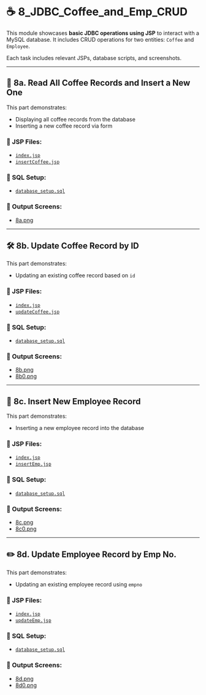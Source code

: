 # ☕ 8_JDBC_Coffee_and_Emp_CRUD

This module showcases **basic JDBC operations using JSP** to interact with a MySQL database. It includes CRUD operations for two entities: `Coffee` and `Employee`.

Each task includes relevant JSPs, database scripts, and screenshots.

---

## 📘 8a. Read All Coffee Records and Insert a New One

This part demonstrates:
- Displaying all coffee records from the database
- Inserting a new coffee record via form

### 📄 JSP Files:
- [`index.jsp`](./8a_read_all_coffee_records_and_insert_a_new_one/src/main/webapp/index.jsp)
- [`insertCoffee.jsp`](./8a_read_all_coffee_records_and_insert_a_new_one/src/main/webapp/insertCoffee.jsp)

### 📂 SQL Setup:
- [`database_setup.sql`](./8a_read_all_coffee_records_and_insert_a_new_one/database/database_setup.sql)

### 🔗 Output Screens:
- [8a.png](./8a_read_all_coffee_records_and_insert_a_new_one/8a.png)

---

## 🛠️ 8b. Update Coffee Record by ID

This part demonstrates:
- Updating an existing coffee record based on `id`

### 📄 JSP Files:
- [`index.jsp`](./8b_update_coffee_record_by_id/src/main/webapp/index.jsp)
- [`updateCoffee.jsp`](./8b_U8b_update_coffee_record_by_id/src/main/webapp/updateCoffee.jsp)

### 📂 SQL Setup:
- [`database_setup.sql`](./8b_update_coffee_record_by_id/database/database_setup.sql)

### 🔗 Output Screens:
- [8b.png](./8b_update_coffee_record_by_id/8b.png)
- [8b0.png](./8b_update_coffee_record_by_id/8b0.png)

---

## 👤 8c. Insert New Employee Record

This part demonstrates:
- Inserting a new employee record into the database

### 📄 JSP Files:
- [`index.jsp`](./8c_insert_new_employee_record/src/main/webapp/index.jsp)
- [`insertEmp.jsp`](./8c_insert_new_employee_record/src/main/webapp/insertEmp.jsp)

### 📂 SQL Setup:
- [`database_setup.sql`](./8c_insert_new_employee_record/database/database_setup.sql)

### 🔗 Output Screens:
- [8c.png](./8c_insert_new_employee_record/8c.png)
- [8c0.png](./8c_insert_new_employee_record/8c0.png)

---

## ✏️ 8d. Update Employee Record by Emp No.

This part demonstrates:
- Updating an existing employee record using `empno`

### 📄 JSP Files:
- [`index.jsp`](./8d_update_employee_record_by_empno/src/main/webapp/index.jsp)
- [`updateEmp.jsp`](./8d_update_employee_record_by_empno/src/main/webapp/updateEmp.jsp)

### 📂 SQL Setup:
- [`database_setup.sql`](./8d_update_employee_record_by_empno/database/database_setup.sql)

### 🔗 Output Screens:
- [8d.png](./8d_update_employee_record_by_empno/8d.png)
- [8d0.png](./8d_update_employee_record_by_empno/8d0.png)
